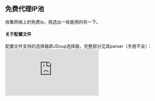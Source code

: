 ## 免费代理IP池



收集网络上的免费ip，挑选出一些能用的存一下。


#### 关于配置文件
配置文件支持的选择器即JSoup选择器，完整部分见其parser（手册不全）：  
![Jsoup QueryParser](https://github.com/jhy/jsoup/blob/master/src/main/java/org/jsoup/select/QueryParser.java)





